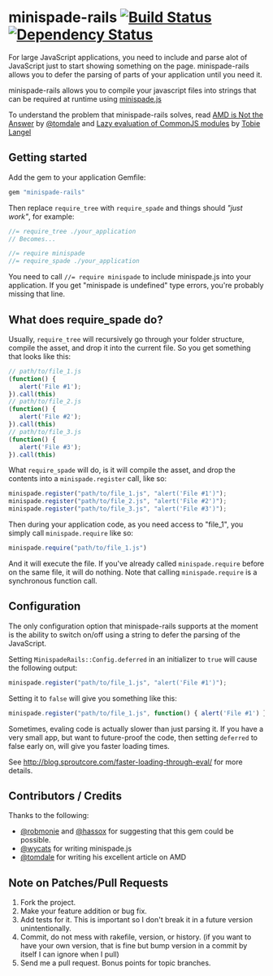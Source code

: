 # minispade-rails  [![Build Status](https://secure.travis-ci.org/keithpitt/minispade-rails.png)](http://travis-ci.org/keithpitt/minispade-rails) [![Dependency Status](https://gemnasium.com/keithpitt/minispade-rails.png)](https://gemnasium.com/keithpitt/minispade-rails)

For large JavaScript applications, you need to include and parse alot of JavaScript just to start showing something on the page. minispade-rails allows you to defer the parsing of parts of your application until you need it.

minispade-rails allows you to compile your javascript files into strings that can be required at runtime using [minispade.js](https://github.com/wycats/minispade)

To understand the problem that minispade-rails solves, read [AMD is Not the Answer](http://tomdale.net/2012/01/amd-is-not-the-answer/) by [@tomdale](http://github.com/tomdale) and [Lazy evaluation of CommonJS modules](http://calendar.perfplanet.com/2011/lazy-evaluation-of-commonjs-modules/) by [Tobie Langel](http://tobielangel.com/)

## Getting started

Add the gem to your application Gemfile:

```ruby
gem "minispade-rails"
```

Then replace `require_tree` with `require_spade` and things should _"just work"_, for example:

```javascript
//= require_tree ./your_application
// Becomes...

//= require minispade
//= require_spade ./your_application
```

You need to call `//= require minispade` to include minispade.js into your application. If you get "minispade is undefined" type errors, you're probably missing that line.

## What does require_spade do?

Usually, `require_tree` will recursively go through your folder structure, compile the asset, and drop it into the current file. So you get something that looks like this:

```javascript
// path/to/file_1.js
(function() {
   alert('File #1');
}).call(this)
// path/to/file_2.js
(function() {
   alert('File #2');
}).call(this)
// path/to/file_3.js
(function() {
   alert('File #3');
}).call(this)
```

What `require_spade` will do, is it will compile the asset, and drop the contents into a `minispade.register` call, like so:

```javascript
minispade.register("path/to/file_1.js", "alert('File #1')");
minispade.register("path/to/file_2.js", "alert('File #2')");
minispade.register("path/to/file_3.js", "alert('File #3')");
```

Then during your application code, as you need access to "file_1", you simply call `minispade.require` like so:

```javascript
minispade.require("path/to/file_1.js")
```

And it will execute the file. If you've already called `minispade.require` before on the same file, it will do nothing. Note that calling `minispade.require` is a synchronous function call.

## Configuration

The only configuration option that minispade-rails supports at the moment is the ability to switch on/off using a string to defer the parsing of the JavaScript.

Setting `MinispadeRails::Config.deferred` in an initializer to `true` will cause the following output:

```javascript
minispade.register("path/to/file_1.js", "alert('File #1')");
```

Setting it to `false` will give you something like this:

```javascript
minispade.register("path/to/file_1.js", function() { alert('File #1') });
```

Sometimes, evaling code is actually slower than just parsing it. If you have a very small app, but want to future-proof the code, then setting `deferred` to false early on, will give you faster loading times.

See http://blog.sproutcore.com/faster-loading-through-eval/ for more details.

## Contributors / Credits

Thanks to the following:

- [@robmonie](http://twitter.com/robmonie) and [@hassox](http://twitter.com/hassox) for suggesting that this gem could be possible.
- [@wycats](http://github.com/wycats) for writing minispade.js
- [@tomdale](http://github.com/tomdale) for writing his excellent article on AMD

## Note on Patches/Pull Requests

1. Fork the project.
2. Make your feature addition or bug fix.
3. Add tests for it. This is important so I don't break it in a future version unintentionally.
4. Commit, do not mess with rakefile, version, or history. (if you want to have your own version, that is fine but bump version in a commit by itself I can ignore when I pull)
5. Send me a pull request. Bonus points for topic branches.
